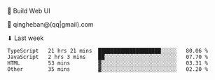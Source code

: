 🧙 Build Web UI

📧 qingheban@(qq|gmail).com

⬇ Last week

<!--START_SECTION:waka-->

```text
TypeScript   21 hrs 21 mins  ████████████████████░░░░░   80.06 %
JavaScript   2 hrs 3 mins    ██░░░░░░░░░░░░░░░░░░░░░░░   07.70 %
HTML         53 mins         ▓░░░░░░░░░░░░░░░░░░░░░░░░   03.31 %
Other        35 mins         ▓░░░░░░░░░░░░░░░░░░░░░░░░   02.20 %
```

<!--END_SECTION:waka-->

<!--
**banqinghe/banqinghe** is a ✨ _special_ ✨ repository because its `README.md` (this file) appears on your GitHub profile.

Here are some ideas to get you started:

- 🔭 I’m currently working on ...
- 🌱 I’m currently learning ...
- 👯 I’m looking to collaborate on ...
- 🤔 I’m looking for help with ...
- 💬 Ask me about ...
- 📫 How to reach me: ...
- 😄 Pronouns: ...
- ⚡ Fun fact: ...
-->
